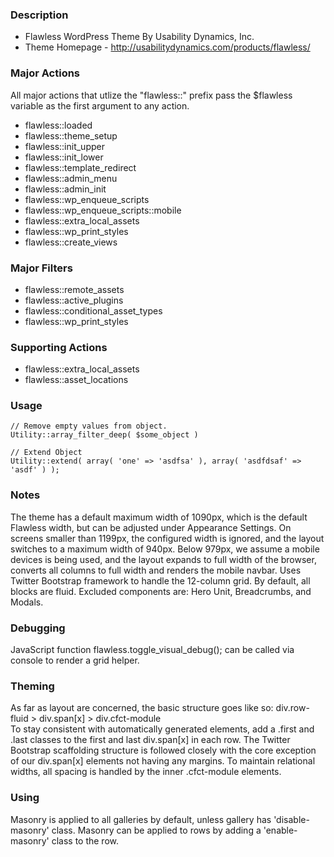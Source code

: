 ### Description
* Flawless WordPress Theme By Usability Dynamics, Inc.
* Theme Homepage - http://usabilitydynamics.com/products/flawless/


### Major Actions
All major actions that utlize the "flawless::" prefix pass the $flawless variable as the first argument to any action.

  * flawless::loaded
  * flawless::theme_setup
  * flawless::init_upper
  * flawless::init_lower
  * flawless::template_redirect
  * flawless::admin_menu
  * flawless::admin_init
  * flawless::wp_enqueue_scripts
  * flawless::wp_enqueue_scripts::mobile
  * flawless::extra_local_assets
  * flawless::wp_print_styles
  * flawless::create_views


### Major Filters
  * flawless::remote_assets
  * flawless::active_plugins
  * flawless::conditional_asset_types
  * flawless::wp_print_styles

### Supporting Actions
  * flawless::extra_local_assets
  * flawless::asset_locations

### Usage

    // Remove empty values from object.
    Utility::array_filter_deep( $some_object )

    // Extend Object
    Utility::extend( array( 'one' => 'asdfsa' ), array( 'asdfdsaf' => 'asdf' ) );



### Notes
The theme has a default maximum width of 1090px, which is the default Flawless width, but can be adjusted under Appearance Settings.
On screens smaller than 1199px, the configured width is ignored, and the layout switches to a maximum width of 940px.
Below 979px, we assume a mobile devices is being used, and the layout expands to full width of the browser, converts all columns to full width and renders the mobile navbar.
Uses Twitter Bootstrap framework to handle the 12-column grid. By default, all blocks are fluid. Excluded components are: Hero Unit, Breadcrumbs, and Modals.

### Debugging
JavaScript function flawless.toggle_visual_debug(); can be called via console to render a grid helper.

### Theming
As far as layout are concerned, the basic structure goes like so: div.row-fluid > div.span[x] > div.cfct-module\
To stay consistent with automatically generated elements, add a .first and .last classes to the first and last div.span[x] in each row.
The Twitter Bootstrap scaffolding structure is followed closely with the core exception of our div.span[x] elements not having any margins.
To maintain relational widths, all spacing is handled by the inner .cfct-module elements.

### Using
Masonry is applied to all galleries by default, unless gallery has 'disable-masonry' class.
Masonry can be applied to rows by adding a 'enable-masonry' class to the row.